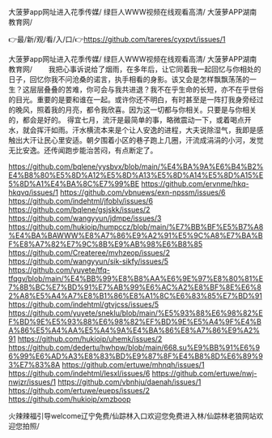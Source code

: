 大菠萝app网址进入花季传媒/
绿巨人WWW视频在线观看高清/
大菠萝APP湖南教育网/


👉最/新/观/看/入/口/👉https://github.com/tareres/cyxpvt/issues/1

大菠萝app网址进入花季传媒/
绿巨人WWW视频在线观看高清/
大菠萝APP湖南教育网/
　　我把心事诉说给了烟雨，在多年后，让它同着我一起回忆与你相处的日子，回忆你我不问沧桑的诺言，执手相看的身影。该又会是怎样飘飘荡荡的一生？这层层叠叠的苦难，你可会与我共进退？我不在乎生命的长短，亦不在乎世俗的目光。重要的是要和谁在一起。或许你还不明白，有时甚至是一阵打我身旁经过的晚风，照着我的月亮，都令我欣喜。因为这一切都与你相关。只要是与你相关的，都会是好的。
得宜七月，流汗是最简单的事，略微震动一下，或着喝点开水，就会挥汗如雨。汗水横流本来是个让人安逸的进程，大夫说除湿气，我即是感触出大汗让民心里安适。朝夕围着小区的巷子跑上几圈，汗流成涓涓的小河，发觉无比安逸。还传闻跑步能治苦闷，有点断定了。


https://github.com/bqlene/yysbvx/blob/main/%E4%BA%9A%E6%B4%B2%E4%B8%80%E5%8D%A12%E5%8D%A13%E5%8D%A14%E5%8D%A15%E5%8D%A1%E4%BA%8C%E7%99%BE
https://github.com/ervnme/hkq-hkqvq/issues/1
https://github.com/vbnuews/exn-npssm/issues/6
https://github.com/indehtml/jfoblv/issues/6
https://github.com/bqlene/gsjskk/issues/2
https://github.com/wangyyun/jdmpe/issues/3
https://github.com/hukioip/humpccz/blob/main/%E7%BB%BF%E5%B7%A8%E4%BA%BAWWW%E8%A7%86%E9%A2%91%E5%9C%A8%E7%BA%BF%E8%A7%82%E7%9C%8B%E9%AB%98%E6%B8%85
https://github.com/Createree/mvhzeop/issues/2
https://github.com/wangyyun/sik-sikfy/issues/5
https://github.com/yuyete/tfq-tfqgv/blob/main/%E4%BB%99%E8%B8%AA%E6%9E%97%E8%80%81%E7%8B%BC%E7%BD%91%E7%AB%99%E6%AC%A2%E8%BF%8E%E6%82%A8%E5%A4%A7%E8%B1%86%E8%A1%8C%E6%83%85%E7%BD%91
https://github.com/indehtml/gtvjcss/issues/5
https://github.com/yuyete/sneklu/blob/main/%E5%93%88%E6%98%82%EF%BD%9E%E5%93%88%E6%98%82%EF%BD%9E%E5%A4%9F%E4%BA%86%E5%A4%AA%E5%A4%9A%E4%BA%86%E8%A7%86%E9%A2%91
https://github.com/hukioip/uhemk/issues/2
https://github.com/dedertu/hwhpw/blob/main/668.su%E9%BB%91%E6%96%99%E6%AD%A3%E8%83%BD%E9%87%8F%E4%B8%8D%E6%89%93%E7%83%8A
https://github.com/ertuwe/mhnqh/issues/1
https://github.com/indehtml/lesxl/issues/6
https://github.com/ertuwe/nwj-nwjzr/issues/1
https://github.com/vbnhju/daenah/issues/1
https://github.com/ertuwe/eueps/issues/2
https://github.com/hukioip/xmzboop

火辣辣福引导welcome辽宁免费/仙踪林入口欢迎您免费进入林/仙踪林老狼网站欢迎您拍照/
